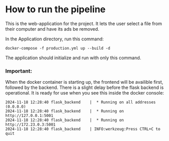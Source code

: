 # How to run the pipeline

This is the web-application for the project. It lets the user select a file from their computer and have its ads be removed. 

In the Application directory, run this command:

``````
docker-compose -f production.yml up --build -d
``````

The application should initialize and run with only this command.

### Important: 
When the docker container is starting up, the frontend will be availible first, followed by the backend. There is a slight delay before the flask backend is operational. It is ready for use when you see this inside the docker console:

``````
2024-11-18 12:28:40 flask_backend    |  * Running on all addresses (0.0.0.0)
2024-11-18 12:28:40 flask_backend    |  * Running on http://127.0.0.1:5001
2024-11-18 12:28:40 flask_backend    |  * Running on http://172.23.0.3:5001
2024-11-18 12:28:40 flask_backend    | INFO:werkzeug:Press CTRL+C to quit
``````